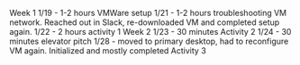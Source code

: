 Week 1
1/19 - 1-2 hours VMWare setup
1/21 - 1-2 hours troubleshooting VM network.  Reached out in Slack, re-downloaded VM and completed setup again.
1/22 - 2 hours activity 1
Week 2
1/23 - 30 minutes Activity 2
1/24 - 30 minutes elevator pitch
1/28 - moved to primary desktop, had to reconfigure VM again.  Initialized and mostly completed Activity 3